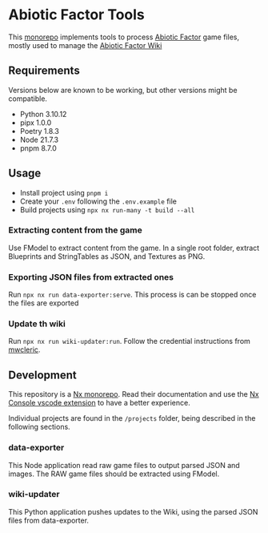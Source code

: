 # Abiotic Factor Tools

This [monorepo](https://nx.dev/) implements tools to process [Abiotic Factor](https://store.steampowered.com/app/427410/Abiotic_Factor/) game files, mostly used to manage the [Abiotic Factor Wiki](https://abioticfactor.wiki.gg/)

## Requirements

Versions below are known to be working, but other versions might be compatible.

- Python 3.10.12
- pipx 1.0.0
- Poetry 1.8.3
- Node 21.7.3
- pnpm 8.7.0

## Usage

- Install project using `pnpm i`
- Create your `.env` following the `.env.example` file
- Build projects using `npx nx run-many -t build --all`

### Extracting content from the game

Use FModel to extract content from the game. In a single root folder, extract Blueprints and StringTables as JSON, and Textures as PNG.

### Exporting JSON files from extracted ones

Run `npx nx run data-exporter:serve`. This process is can be stopped once the files are exported

### Update th wiki

Run `npx nx run wiki-updater:run`. Follow the credential instructions from [mwcleric](https://pypi.org/project/mwcleric/).

## Development

This repository is a [Nx monorepo](https://nx.dev/getting-started/intro). Read their documentation and use the [Nx Console vscode extension](https://marketplace.visualstudio.com/items?itemName=nrwl.angular-console) to have a better experience.

Individual projects are found in the `/projects` folder, being described in the following sections.

### data-exporter

This Node application read raw game files to output parsed JSON and images. The RAW game files should be extracted using FModel.

### wiki-updater

This Python application pushes updates to the Wiki, using the parsed JSON files from data-exporter.

